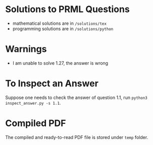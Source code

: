 # Solutions to PRML Questions

- mathematical solutions are in ```/solutions/tex```
- programming solutions are in ```/solutions/python```

# Warnings
- I am unable to solve 1.27, the answer is wrong

# To Inspect an Answer

Suppose one needs to check the answer of question 1.1, run ```python3 inspect_answer.py -s 1.1```.

# Compiled PDF
The compiled and ready-to-read PDF file is stored under ```temp``` folder.
